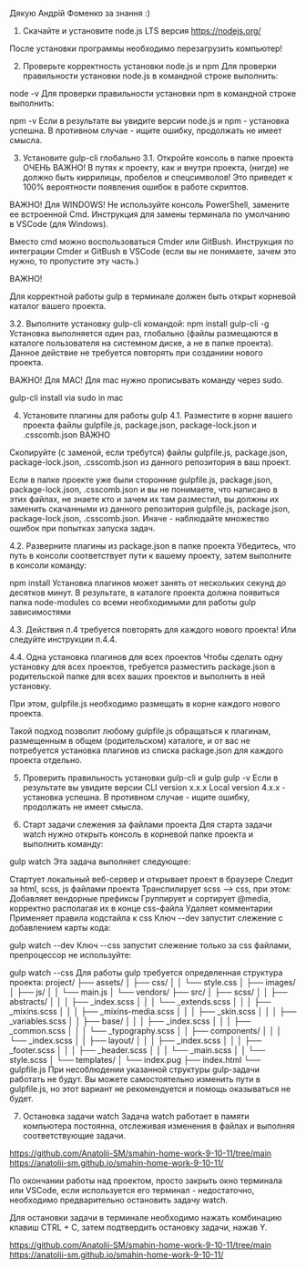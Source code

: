 Дякую Андрій Фоменко за знання :)

1. Скачайте и установите node.js
LTS версия https://nodejs.org/

После установки программы необходимо перезагрузить компьютер!

2. Проверьте корректность установки node.js и npm
Для проверки правильности установки node.js в командной строке выполнить:

node -v
Для проверки правильности установки npm в командной строке выполнить:

npm -v
Если в результате вы увидите версии node.js и npm - установка успешна. В противном случае - ищите ошибку, продолжать не имеет смысла.

3. Установите gulp-cli глобально
3.1. Откройте консоль в папке проекта
ОЧЕНЬ ВАЖНО!
В путях к проекту, как и внутри проекта, (нигде) не должно быть киррилицы, пробелов и спецсимволов!
Это приведет к 100% вероятности появления ошибок в работе скриптов.

ВАЖНО! Для WINDOWS!
Не используйте консоль PowerShell, замените ее встроенной Cmd.
Инструкция для замены терминала по умолчанию в VSCode (для Windows).

Вместо cmd можно воспользоваться Cmder или GitBush. Инструкция по интеграции Cmder и GitBush в VSCode (если вы не понимаете, зачем это нужно, то пропустите эту часть.)

ВАЖНО!

Для корректной работы gulp в терминале должен быть открыт корневой каталог вашего проекта.

3.2. Выполните установку gulp-cli командой:
npm install gulp-cli -g
Установка выполняется один раз, глобально (файлы размещаются в каталоге пользователя на системном диске, а не в папке проекта). Данное действие не требуется повторять при созданиии нового проекта.

ВАЖНО! Для MAC!
Для mac нужно прописывать команду через sudo.

gulp-cli install via sudo in mac

4. Установите плагины для работы gulp
4.1. Разместите в корне вашего проекта файлы gulpfile.js, package.json, package-lock.json и .csscomb.json
ВАЖНО

Скопируйте (с заменой, если требутся) файлы gulpfile.js, package.json, package-lock.json, .csscomb.json из данного репозитория в ваш проект.

Если в папке проекте уже были сторонние gulpfile.js, package.json, package-lock.json, .csscomb.json и вы не понимаете, что написано в этих файлах, не знаете кто и зачем их там разместил, вы должны их заменить скачанными из данного репозитория gulpfile.js, package.json, package-lock.json, .csscomb.json.
Иначе - наблюдайте множество ошибок при попытках запуска задач.

4.2. Разверните плагины из package.json в папке проекта
Убедитесь, что путь в консоли соответствует пути к вашему проекту, затем выполните в консоли команду:

npm install
Установка плагинов может занять от нескольких секунд до десятков минут.
В результате, в каталоге проекта должна появиться папка node-modules со всеми необходимыми для работы gulp зависимостями

4.3. Действия п.4 требуется повторять для каждого нового проекта!
Или следуйте инструкции п.4.4.

4.4. Одна установка плагинов для всех проектов
Чтобы сделать одну установку для всех проектов, требуется разместить package.json в родительской папке для всех ваших проектов и выполнить в ней установку.

При этом, gulpfile.js необходимо размещать в корне каждого нового проекта.

Такой подход позволит любому gulpfile.js обращаться к плагинам, размещенным в общем (родительском) каталоге, и от вас не потребуется установка плагинов из списка package.json для каждого проекта отдельно.

5. Проверить правильность установки gulp-cli и gulp
gulp -v
Если в результате вы увидите версии
CLI version x.x.x
Local version 4.x.x - установка успешна.
В противном случае - ищите ошибку, продолжать не имеет смысла.

6. Старт задачи слежения за файлами проекта
Для старта задачи watch нужно открыть консоль в корневой папке проекта и выполнить команду:

gulp watch
Эта задача выполняет следующее:

Стартует локальный веб-сервер и открывает проект в браузере
Следит за html, scss, js файлами проекта
Транспилирует scss --> css, при этом:
Добавляет вендорные префиксы
Группирует и сортирует @media, корректно располагая их в конце css-файла
Удаляет комментарии
Применяет правила кодстайла к css
Ключ --dev запустит слежение с добавлением карты кода:

gulp watch --dev
Ключ --css запустит слежение только за css файлами, препроцессор не используйте:

gulp watch --css
Для работы gulp требуется определенная структура проекта:
project/
├── assets/
│   ├── css/
│   │   └── style.css
│   ├── images/
│   ├── js/
│   │   └── main.js
│   └── vendors/
├── src/
│   ├── scss/
│   │   ├── abstracts/
│   │   │   ├── _index.scss
│   │   │   └── _extends.scss
│   │   │   ├── _mixins.scss
│   │   │   ├── _mixins-media.scss
│   │   │   ├── _skin.scss
│   │   │   ├── _variables.scss
│   │   ├── base/
│   │   │   ├── _index.scss
│   │   │   ├── _common.scss
│   │   │   └── _typography.scss
│   │   ├── components/
│   │   │   └── _index.scss
│   │   ├── layout/
│   │   │   ├── _index.scss
│   │   │   ├── _footer.scss
│   │   │   ├── _header.scss
│   │   │   └── _main.scss
│   │   └── style.scss
│   └── templates/
│       └── index.pug
├── index.html
└── gulpfile.js
При несоблюдении указанной структуры gulp-задачи работать не будут. Вы можете самостоятельно изменить пути в gulpfile.js, но этот вариант не рекомендуется и помощь оказываться не будет.

7. Остановка задачи watch
Задача watch работает в памяти компьютера постоянна, отслеживая изменения в файлах и выполняя соответствующие задачи.

https://github.com/Anatolii-SM/smahin-home-work-9-10-11/tree/main
https://anatolii-sm.github.io/smahin-home-work-9-10-11/

По окончании работы над проектом, просто закрыть окно терминала или VSCode, если используется его терминал - недостаточно, необходимо предварительно остановить задачу watch.

Для остановки задачи в терминале необходимо нажать комбинацию клавиш CTRL + C, затем подтвердить остановку задачи, нажав Y.

https://github.com/Anatolii-SM/smahin-home-work-9-10-11/tree/main
https://anatolii-sm.github.io/smahin-home-work-9-10-11/
